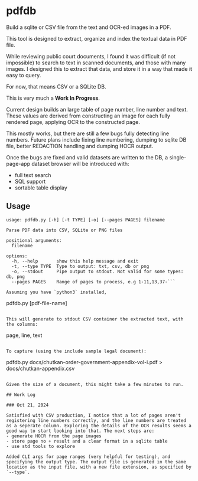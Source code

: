 # pdfdb

Build a sqlite or CSV file from the text and OCR-ed images in a PDF.

This tool is designed to extract, organize and index the textual data in PDF file.

While reviewing public court documents, I found it was difficult (if not impossible) to search to text in scanned documents, and those with many images. I designed this to extract that data, and store it in a way that made it easy to query.

For now, that means CSV or a SQLite DB.

This is very much a **Work In Progress**.

Current design builds an large table of page number, line number and text. These values are derived from constructing an image for each fully rendered page, applying OCR to the constructed page.

This mostly works, but there are still a few bugs fully detecting line numbers. Future plans include fixing line numbering, dumping to sqlite DB file, better REDACTION handling and dumping
HOCR output.

Once the bugs are fixed and valid datasets are written to the DB, a single-page-app dataset browser will be introduced with:
- full text search
- SQL support
- sortable table display

## Usage
```
usage: pdfdb.py [-h] [-t TYPE] [-o] [--pages PAGES] filename

Parse PDF data into CSV, SQLite or PNG files

positional arguments:
  filename

options:
  -h, --help       show this help message and exit
  -t, --type TYPE  Type to output: txt, csv, db or png
  -o, --stdout     Pipe output to stdout. Not valid for some types: db, png
  --pages PAGES    Range of pages to process, e.g 1-11,13,37-```

Assuming you have `python3` installed,
```
pdfdb.py [pdf-file-name]
```

This will generate to stdout CSV container the extracted text, with the columns:
```
page, line, text
```

To capture (using the include sample legal document):
```
pdfdb.py docs/chutkan-order-government-appendix-vol-i.pdf > docs/chutkan-appendix.csv
```

Given the size of a document, this might take a few minutes to run.

## Work Log

### Oct 21, 2024

Satisfied with CSV production, I notice that a lot of pages aren't registering line numbers correctly, and the line numbers are treated as a seperate column. Exploring the details of the OCR results seems a good way to start looking into that. The next steps are:
- generate HOCR from the page images
- store page no + result and a clear format in a sqlite table
- use std tools to explore

Added CLI args for page ranges (very helpful for testing), and specifying the output type. The output file is generated in the same location as the input file, with a new file extension, as specified by `--type`.